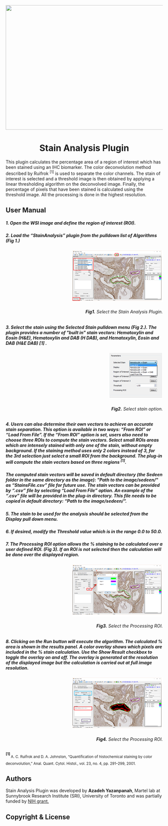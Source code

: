 <div align="center">
<img src="https://github.com/sedeen-piip-plugins/StainAnalysis-plugin/blob/master/Images/PIIP_SRI_.gif"  height="400" width="600"/>
</div>
<h1 align="center">Stain Analysis Plugin</h1>
This plugin calculates the percentage area of a region of interest which has been stained using an IHC biomarker. The color deconvolution method described by Ruifrok <sup>[1]</sup> is used to separate the color channels. The stain of interest is selected and a threshold image is then obtained by applying a linear thresholding algorithm on the deconvolved image. Finally, the percentage of pixels that have been stained is calculated using the threshold image. All the processing is done in the highest resolution.

## User Manual
##### 1.	Open the WSI image and define the region of interest (ROI).
##### 2.	Load the “StainAnalysis” plugin from the pulldown list of Algorithms (Fig 1.)

<div align="right">
  <img src="https://github.com/sedeen-piip-plugins/StainAnalysis-plugin/blob/master/Images/StainAnalysis_1_1.png"/>
</div>

<div align="right"> 
  <h6><strong>Fig1.</strong> Select the Stain Analysis Plugin.</h6>
</div>

##### 3.	Select the stain using the Selected Stain pulldown menu (Fig 2.). The plugin provides a number of "built in" stain vectors:   Hematoxylin and Eosin (H&E), Hematoxylin and DAB (H DAB), and Hematoxylin, Eosin and DAB (H&E DAB) [1] .

<div align="right">
  <img src="https://github.com/sedeen-piip-plugins/StainAnalysis-plugin/blob/master/Images/StainAnalysis_1_2.png"/>
</div>

<div align="right">
  <h6><strong>Fig2.</strong>  Select stain option.</h6>
</div>

##### 4.	Users can also determine their own vectors to achieve an accurate stain separation. This option is available in two ways: “From ROI” or “Load From File”. If the “From ROI” option is set, users also need to choose three ROIs to compute the stain vectors. Select small ROIs areas which are intensely stained with only one of the stain, without empty background. If the staining method uses only 2 colors instead of 3, for the 3rd selection just select a small ROI from the background. The plug-in will compute the stain vectors based on three regions <sup>[1]</sup>.
##### The computed stain vectors will be saved in default directory (the Sedeen folder in the same directory as the image): "Path to the image/sedeen/" as “StainsFile.csv” file for future use. The stain vectors can be provided by “.csv” file by selecting “Load From File” option. An example of the “.csv” file will be provided in the plug-in directory. This file needs to be copied in default directory: “Path to the image/sedeen/”.
##### 5.	The stain to be used for the analysis should be selected from the Display pull down menu.
##### 6.	If desired, modify the Threshold value which is in the range 0.0 to 50.0.
##### 7.	The Processing ROI option allows the % staining to be calculated over a user defined ROI. (Fig 3). If an ROI is not selected then the calculation will be done over the displayed region.

<div align="right">
  <img src="https://github.com/sedeen-piip-plugins/StainAnalysis-plugin/blob/master/Images/StainAnalysis_1_3.png"/>
</div>

<div align="right">
  <h6><strong>Fig3.</strong> Select the Processing ROI.</h6>
</div>

##### 8.	Clicking on the Run button will execute the algorithm. The calculated % area is shown in the results panel. A color overlay shows which pixels are included in the % stain calculation. Use the Show Result checkbox to toggle the overlay on and off. The overlay is generated at the resolution of the displayed image but the calculation is carried out at full image resolution.

<div align="right">
  <img src="https://github.com/sedeen-piip-plugins/StainAnalysis-plugin/blob/master/Images/StainAnalysis_1_4.png"/>
</div>

<div align="right"> 
  <h6><strong>Fig4.</strong> Select the Processing ROI.</h6>
</div>

<b> <sup> [1] </sup> </b>  <sub>  A. C. Ruifrok and D. A. Johnston, “Quantification of histochemical staining by color deconvolution,” Anal. Quant. Cytol. Histol., vol. 23, no. 4, pp. 291–299, 2001. </sub>

## Authors
Stain Analysis Plugin was developed by **Azadeh Yazanpanah**, Martel lab at Sunnybrook Research Institute (SRI), University of Toronto and was partially funded by [NIH grant.](https://itcr.nci.nih.gov/funded-project/pathology-image-informatics-platform-visualization-analysis-and-management)

## Copyright & License

